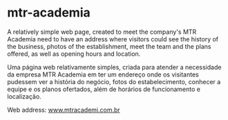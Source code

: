 # mtr-academia

A relatively simple web page, created to meet the company's MTR Academia need to have an address where visitors could see the history of the business, photos of the establishment, meet the team and the plans offered, as well as opening hours and location.

Uma página web relativamente simples, criada para atender a necessidade da empresa MTR Academia em ter um endereço onde os visitantes pudessem ver a história do negócio, fotos do estabelecimento, conhecer a equipe e os planos ofertados, além de horários de funcionamento e localização.

Web address: www.mtracademi.com.br
